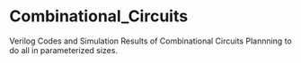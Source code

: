 # Combinational_Circuits
Verilog Codes and Simulation Results of Combinational Circuits
Plannning to do all in parameterized sizes.
